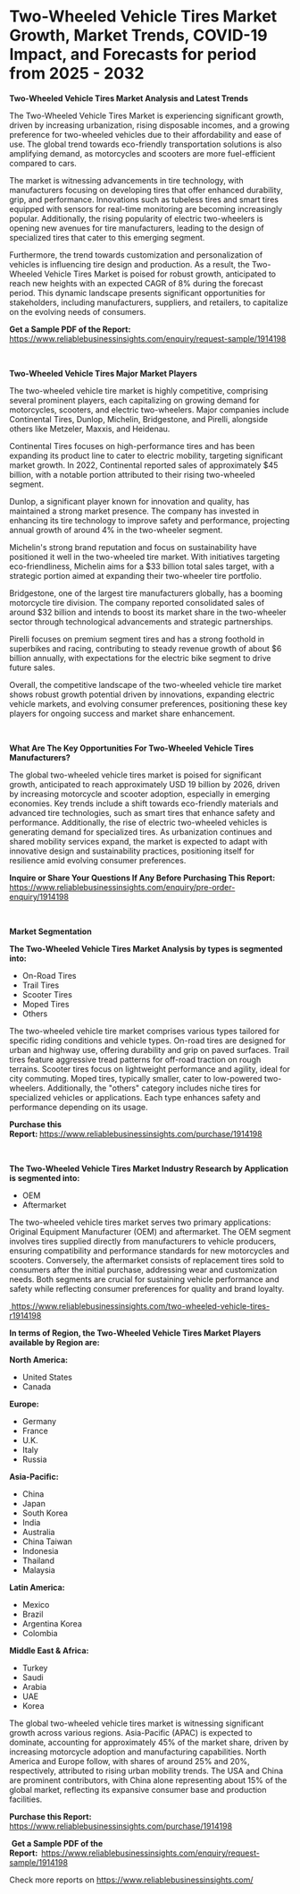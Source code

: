 <p><h1>Two-Wheeled Vehicle Tires Market Growth, Market Trends, COVID-19 Impact, and Forecasts for period from 2025 - 2032</h1></p><p><strong>Two-Wheeled Vehicle Tires Market Analysis and Latest Trends</strong></p>
<p><p>The Two-Wheeled Vehicle Tires Market is experiencing significant growth, driven by increasing urbanization, rising disposable incomes, and a growing preference for two-wheeled vehicles due to their affordability and ease of use. The global trend towards eco-friendly transportation solutions is also amplifying demand, as motorcycles and scooters are more fuel-efficient compared to cars.</p><p>The market is witnessing advancements in tire technology, with manufacturers focusing on developing tires that offer enhanced durability, grip, and performance. Innovations such as tubeless tires and smart tires equipped with sensors for real-time monitoring are becoming increasingly popular. Additionally, the rising popularity of electric two-wheelers is opening new avenues for tire manufacturers, leading to the design of specialized tires that cater to this emerging segment.</p><p>Furthermore, the trend towards customization and personalization of vehicles is influencing tire design and production. As a result, the Two-Wheeled Vehicle Tires Market is poised for robust growth, anticipated to reach new heights with an expected CAGR of 8% during the forecast period. This dynamic landscape presents significant opportunities for stakeholders, including manufacturers, suppliers, and retailers, to capitalize on the evolving needs of consumers.</p></p>
<p><strong>Get a Sample PDF of the Report:&nbsp;</strong> <a href="https://www.reliablebusinessinsights.com/enquiry/request-sample/1914198?utm_campaign=2302&utm_medium=2&utm_source=Github&utm_content=ia&utm_term=31032025&utm_id=two-wheeled-vehicle-tires">https://www.reliablebusinessinsights.com/enquiry/request-sample/1914198</a></p>
<p>&nbsp;</p>
<p><strong>Two-Wheeled Vehicle Tires Major Market Players</strong></p>
<p><p>The two-wheeled vehicle tire market is highly competitive, comprising several prominent players, each capitalizing on growing demand for motorcycles, scooters, and electric two-wheelers. Major companies include Continental Tires, Dunlop, Michelin, Bridgestone, and Pirelli, alongside others like Metzeler, Maxxis, and Heidenau. </p><p>Continental Tires focuses on high-performance tires and has been expanding its product line to cater to electric mobility, targeting significant market growth. In 2022, Continental reported sales of approximately $45 billion, with a notable portion attributed to their rising two-wheeled segment.</p><p>Dunlop, a significant player known for innovation and quality, has maintained a strong market presence. The company has invested in enhancing its tire technology to improve safety and performance, projecting annual growth of around 4% in the two-wheeler segment.</p><p>Michelin's strong brand reputation and focus on sustainability have positioned it well in the two-wheeled tire market. With initiatives targeting eco-friendliness, Michelin aims for a $33 billion total sales target, with a strategic portion aimed at expanding their two-wheeler tire portfolio.</p><p>Bridgestone, one of the largest tire manufacturers globally, has a booming motorcycle tire division. The company reported consolidated sales of around $32 billion and intends to boost its market share in the two-wheeler sector through technological advancements and strategic partnerships.</p><p>Pirelli focuses on premium segment tires and has a strong foothold in superbikes and racing, contributing to steady revenue growth of about $6 billion annually, with expectations for the electric bike segment to drive future sales.</p><p>Overall, the competitive landscape of the two-wheeled vehicle tire market shows robust growth potential driven by innovations, expanding electric vehicle markets, and evolving consumer preferences, positioning these key players for ongoing success and market share enhancement.</p></p>
<p>&nbsp;</p>
<p><strong>What Are The Key Opportunities For Two-Wheeled Vehicle Tires Manufacturers?</strong></p>
<p><p>The global two-wheeled vehicle tires market is poised for significant growth, anticipated to reach approximately USD 19 billion by 2026, driven by increasing motorcycle and scooter adoption, especially in emerging economies. Key trends include a shift towards eco-friendly materials and advanced tire technologies, such as smart tires that enhance safety and performance. Additionally, the rise of electric two-wheeled vehicles is generating demand for specialized tires. As urbanization continues and shared mobility services expand, the market is expected to adapt with innovative design and sustainability practices, positioning itself for resilience amid evolving consumer preferences.</p></p>
<p><strong>Inquire or Share Your Questions If Any Before Purchasing This Report:</strong> <a href="https://www.reliablebusinessinsights.com/enquiry/pre-order-enquiry/1914198?utm_campaign=2302&utm_medium=2&utm_source=Github&utm_content=ia&utm_term=31032025&utm_id=two-wheeled-vehicle-tires">https://www.reliablebusinessinsights.com/enquiry/pre-order-enquiry/1914198</a></p>
<p>&nbsp;</p>
<p><strong>Market Segmentation</strong></p>
<p><strong>The Two-Wheeled Vehicle Tires Market Analysis by types is segmented into:</strong></p>
<p><ul><li>On-Road Tires</li><li>Trail Tires</li><li>Scooter Tires</li><li>Moped Tires</li><li>Others</li></ul></p>
<p><p>The two-wheeled vehicle tire market comprises various types tailored for specific riding conditions and vehicle types. On-road tires are designed for urban and highway use, offering durability and grip on paved surfaces. Trail tires feature aggressive tread patterns for off-road traction on rough terrains. Scooter tires focus on lightweight performance and agility, ideal for city commuting. Moped tires, typically smaller, cater to low-powered two-wheelers. Additionally, the "others" category includes niche tires for specialized vehicles or applications. Each type enhances safety and performance depending on its usage.</p></p>
<p><strong>Purchase this Report:&nbsp;</strong><a href="https://www.reliablebusinessinsights.com/purchase/1914198?utm_campaign=2302&utm_medium=2&utm_source=Github&utm_content=ia&utm_term=31032025&utm_id=two-wheeled-vehicle-tires">https://www.reliablebusinessinsights.com/purchase/1914198</a></p>
<p>&nbsp;</p>
<p><strong>The Two-Wheeled Vehicle Tires Market Industry Research by Application is segmented into:</strong></p>
<p><ul><li>OEM</li><li>Aftermarket</li></ul></p>
<p><p>The two-wheeled vehicle tires market serves two primary applications: Original Equipment Manufacturer (OEM) and aftermarket. The OEM segment involves tires supplied directly from manufacturers to vehicle producers, ensuring compatibility and performance standards for new motorcycles and scooters. Conversely, the aftermarket consists of replacement tires sold to consumers after the initial purchase, addressing wear and customization needs. Both segments are crucial for sustaining vehicle performance and safety while reflecting consumer preferences for quality and brand loyalty.</p></p>
<p><a href="https://www.reliablebusinessinsights.com/two-wheeled-vehicle-tires-r1914198?utm_campaign=2302&utm_medium=2&utm_source=Github&utm_content=ia&utm_term=31032025&utm_id=two-wheeled-vehicle-tires">&nbsp;https://www.reliablebusinessinsights.com/two-wheeled-vehicle-tires-r1914198</a></p>
<p><strong>In terms of Region, the Two-Wheeled Vehicle Tires Market Players available by Region are:</strong></p>
<p>
    <p> <strong> North America: </strong>
        <ul>
            <li>United States</li>
            <li>Canada</li>
        </ul>
        </p> 
    <p> <strong> Europe: </strong>
        <ul>
            <li>Germany</li>
            <li>France</li>
            <li>U.K.</li>
            <li>Italy</li>
            <li>Russia</li>
        </ul>
        </p> 
    <p> <strong> Asia-Pacific: </strong>
        <ul>
            <li>China</li>
            <li>Japan</li>
            <li>South Korea</li>
            <li>India</li>
            <li>Australia</li>
            <li>China Taiwan</li>
            <li>Indonesia</li>
            <li>Thailand</li>
            <li>Malaysia</li>
        </ul>
        </p> 
    <p> <strong> Latin America: </strong>
        <ul>
            <li>Mexico</li>
            <li>Brazil</li>
            <li>Argentina Korea</li>
            <li>Colombia</li>
        </ul>
        </p> 
    <p> <strong> Middle East & Africa: </strong>
        <ul>
            <li>Turkey</li>
            <li>Saudi</li>
            <li>Arabia</li>
            <li>UAE</li>
            <li>Korea</li>
        </ul>
    </p>
    </p>
<p><p>The global two-wheeled vehicle tires market is witnessing significant growth across various regions. Asia-Pacific (APAC) is expected to dominate, accounting for approximately 45% of the market share, driven by increasing motorcycle adoption and manufacturing capabilities. North America and Europe follow, with shares of around 25% and 20%, respectively, attributed to rising urban mobility trends. The USA and China are prominent contributors, with China alone representing about 15% of the global market, reflecting its expansive consumer base and production facilities.</p></p>
<p><strong>Purchase this Report: </strong><a href="https://www.reliablebusinessinsights.com/purchase/1914198?utm_campaign=2302&utm_medium=2&utm_source=Github&utm_content=ia&utm_term=31032025&utm_id=two-wheeled-vehicle-tires">https://www.reliablebusinessinsights.com/purchase/1914198</a></p>
<p>&nbsp;<strong>Get a Sample PDF of the Report:&nbsp;&nbsp;</strong><a href="https://www.reliablebusinessinsights.com/enquiry/request-sample/1914198?utm_campaign=2302&utm_medium=2&utm_source=Github&utm_content=ia&utm_term=31032025&utm_id=two-wheeled-vehicle-tires">https://www.reliablebusinessinsights.com/enquiry/request-sample/1914198</a></p>
<p><strong></strong></p>
<p>Check more reports on <a href="https://www.reliablebusinessinsights.com/?utm_campaign=2302&utm_medium=2&utm_source=Github&utm_content=ia&utm_term=31032025&utm_id=two-wheeled-vehicle-tires">https://www.reliablebusinessinsights.com/</a></p>